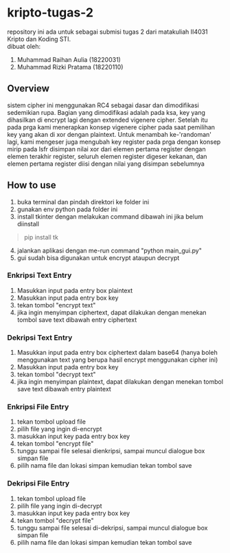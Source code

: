 # kripto-tugas-2
repository ini ada untuk sebagai submisi tugas 2 dari matakuliah II4031 Kripto dan Koding STI.  
dibuat oleh:
1. Muhammad Raihan Aulia (18220031)
2. Muhammad Rizki Pratama (18220110)  

## Overview
sistem cipher ini menggunakan RC4 sebagai dasar dan dimodifikasi sedemikian rupa. Bagian yang dimodifikasi adalah pada ksa, key yang dihasilkan di encrypt lagi dengan extended vigenere cipher. Setelah itu pada prga kami menerapkan konsep vigenere cipher pada saat pemilihan key yang akan di xor dengan plaintext. Untuk menambah ke-'randoman' lagi, kami mengeser juga mengubah key register pada prga dengan konsep mirip pada lsfr disimpan nilai xor dari elemen pertama register dengan elemen terakhir register, seluruh elemen register digeser kekanan, dan elemen pertama register diisi dengan nilai yang disimpan sebelumnya

## How to use
1. buka terminal dan pindah direktori ke folder ini
2. gunakan env python pada folder ini
3. install tkinter dengan melakukan command dibawah ini jika belum diinstall
> pip install tk  
4. jalankan aplikasi dengan me-run command "python main_gui.py"
5. gui sudah bisa digunakan untuk encrypt ataupun decrypt

### Enkripsi Text Entry
1. Masukkan input pada entry box plaintext
2. Masukkan input pada entry box key
3. tekan tombol "encrypt text"
4. jika ingin menyimpan ciphertext, dapat dilakukan dengan menekan tombol save text dibawah entry ciphertext

### Dekripsi Text Entry
1. Masukkan input pada entry box ciphertext dalam base64 (hanya boleh menggunakan text yang berupa hasil encrypt menggunakan cipher ini)
2. Masukkan input pada entry box key
3. tekan tombol "decrypt text"
4. jika ingin menyimpan plaintext, dapat dilakukan dengan menekan tombol save text dibawah entry plaintext

### Enkripsi File Entry
1. tekan tombol upload file
2. pilih file yang ingin di-encrypt
4. masukkan input key pada entry box key
5. tekan tombol "encrypt file"
6. tunggu sampai file selesai dienkripsi, sampai muncul dialogue box simpan file
7. pilih nama file dan lokasi simpan kemudian tekan tombol save

### Dekripsi File Entry
1. tekan tombol upload file
2. pilih file yang ingin di-decrypt
4. masukkan input key pada entry box key
5. tekan tombol "decrypt file"
6. tunggu sampai file selesai di-dekripsi, sampai muncul dialogue box simpan file
7. pilih nama file dan lokasi simpan kemudian tekan tombol save